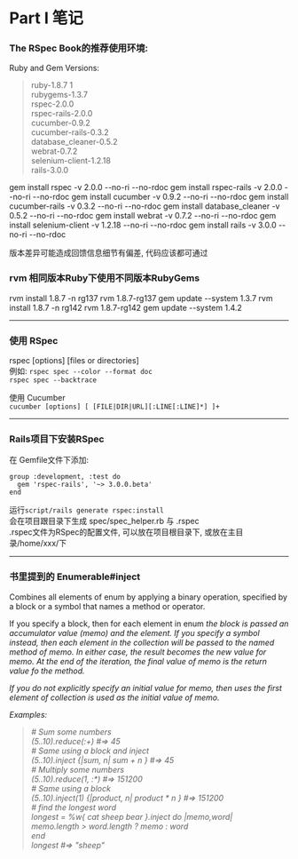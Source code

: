 # Part I 笔记

### The RSpec Book的推荐使用环境:

Ruby and Gem Versions:    
> ruby-1.8.7 1  
> rubygems-1.3.7  
> rspec-2.0.0  
> rspec-rails-2.0.0  
> cucumber-0.9.2  
> cucumber-rails-0.3.2  
> database_cleaner-0.5.2  
> webrat-0.7.2  
> selenium-client-1.2.18  
> rails-3.0.0  

gem install rspec -v 2.0.0 --no-ri --no-rdoc 
gem install rspec-rails -v 2.0.0 --no-ri --no-rdoc 
gem install cucumber -v 0.9.2 --no-ri --no-rdoc 
gem install cucumber-rails -v 0.3.2 --no-ri --no-rdoc 
gem install database_cleaner -v 0.5.2 --no-ri --no-rdoc 
gem install webrat -v 0.7.2 --no-ri --no-rdoc 
gem install selenium-client -v 1.2.18 --no-ri --no-rdoc 
gem install rails -v 3.0.0 --no-ri --no-rdoc

版本差异可能造成回馈信息细节有偏差, 代码应该都可通过

### rvm 相同版本Ruby下使用不同版本RubyGems
rvm install 1.8.7 -n rg137
rvm 1.8.7-rg137
gem update --system 1.3.7
rvm install 1.8.7 -n rg142
rvm 1.8.7-rg142
gem update --system 1.4.2

***

### 使用 RSpec
rspec [options] [files or directories]  
例如:  `rspec spec --color --format doc`  
      `rspec spec --backtrace`  
      
使用 Cucumber  
`cucumber [options] [ [FILE|DIR|URL][:LINE[:LINE]*] ]+`  

***

### Rails项目下安装RSpec
在 Gemfile文件下添加:  

>
    group :development, :test do
      gem 'rspec-rails', '~> 3.0.0.beta'
    end

运行`script/rails generate rspec:install`  
会在项目跟目录下生成 spec/spec_helper.rb 与 .rspec  
.rspec文件为RSpec的配置文件, 可以放在项目根目录下, 或放在主目录/home/xxx/下

***

### 书里提到的 Enumerable#inject  
Combines all elements of enum by applying a binary operation, specified by a block or a symbol that names a method or operator.

If you specify a block, then for each element in enum<i> the block is passed an accumulator value (<i>memo) and the element. If you specify a symbol instead, then each element in the collection will be passed to the named method of memo. In either case, the result becomes the new value for memo. At the end of the iteration, the final value of memo is the return value fo the method.

If you do not explicitly specify an initial value for memo, then uses the first element of collection is used as the initial value of memo.

Examples:

>\# Sum some numbers  
(5..10).reduce(:+)                            #=> 45  
\# Same using a block and inject  
(5..10).inject {|sum, n| sum + n }            #=> 45  
\# Multiply some numbers  
(5..10).reduce(1, :*)                         #=> 151200  
\# Same using a block  
(5..10).inject(1) {|product, n| product * n } #=> 151200  
\# find the longest word  
longest = %w{ cat sheep bear }.inject do |memo,word|  
   memo.length > word.length ? memo : word  
end  
longest                                       #=> "sheep"  
